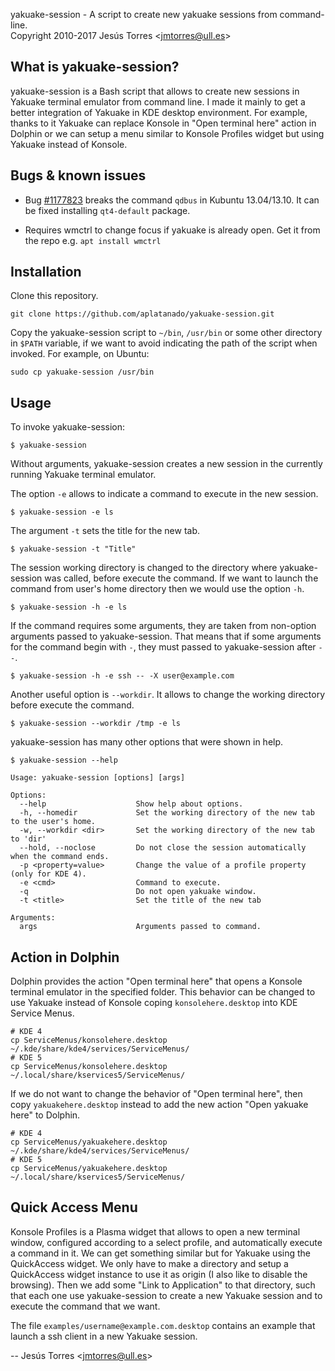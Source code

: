 yakuake-session - A script to create new yakuake sessions from command-line.<br />
Copyright 2010-2017 Jesús Torres \<jmtorres@ull.es\>

## What is yakuake-session?

yakuake-session is a Bash script that allows to create new sessions in Yakuake
terminal emulator from command line. I made it mainly to get a better
integration of Yakuake in KDE desktop environment. For example, thanks to it
Yakuake can replace Konsole in "Open terminal here" action in Dolphin or we
can setup a menu similar to Konsole Profiles widget but using Yakuake instead
of Konsole.

## Bugs & known issues

 * Bug [#1177823](http://bugs.launchpad.net/ubuntu/+source/qt4-x11/+bug/1177823)
breaks the command `qdbus` in Kubuntu 13.04/13.10. It can be fixed installing
`qt4-default` package.

 * Requires wmctrl to change focus if yakuake is already open. Get it from the
repo e.g. `apt install wmctrl`

## Installation

Clone this repository.

```
git clone https://github.com/aplatanado/yakuake-session.git
```

Copy the yakuake-session script to `~/bin`, `/usr/bin` or some other directory
in `$PATH` variable, if we want to avoid indicating the path of the script when
invoked. For example, on Ubuntu:

```
sudo cp yakuake-session /usr/bin
```

## Usage

To invoke yakuake-session:

```
$ yakuake-session
```

Without arguments, yakuake-session creates a new session in the currently
running Yakuake terminal emulator.

The option `-e` allows to indicate a command to execute in the new session.

```
$ yakuake-session -e ls
```

The argument `-t` sets the title for the new tab.

```
$ yakuake-session -t "Title"
```

The session working directory is changed to the directory where yakuake-session
was called, before execute the command. If we want to launch the command from
user's home directory then we would use the option `-h`.

```
$ yakuake-session -h -e ls
```

If the command requires some arguments, they are taken from non-option
arguments passed to yakuake-session. That means that if some arguments for the
command begin with `-`, they must passed to yakuake-session after `--`.

```
$ yakuake-session -h -e ssh -- -X user@example.com
```

Another useful option is `--workdir`. It allows to change the working directory
before execute the command.

```
$ yakuake-session --workdir /tmp -e ls
```

yakuake-session has many other options that were shown in help.

```
$ yakuake-session --help

Usage: yakuake-session [options] [args]

Options:
  --help                    Show help about options.
  -h, --homedir             Set the working directory of the new tab to the user's home.
  -w, --workdir <dir>       Set the working directory of the new tab to 'dir'
  --hold, --noclose         Do not close the session automatically when the command ends.
  -p <property=value>       Change the value of a profile property (only for KDE 4).
  -e <cmd>                  Command to execute.
  -q                        Do not open yakuake window.
  -t <title>                Set the title of the new tab

Arguments:
  args                      Arguments passed to command.
```

## Action in Dolphin

Dolphin provides the action "Open terminal here" that opens a Konsole terminal
emulator in the specified folder. This behavior can be changed to use Yakuake
instead of Konsole coping `konsolehere.desktop` into KDE Service Menus.

```
# KDE 4
cp ServiceMenus/konsolehere.desktop ~/.kde/share/kde4/services/ServiceMenus/
# KDE 5
cp ServiceMenus/konsolehere.desktop ~/.local/share/kservices5/ServiceMenus/
```

If we do not want to change the behavior of "Open terminal here", then copy
`yakuakehere.desktop` instead to add the new action "Open yakuake here" to
Dolphin.

```
# KDE 4
cp ServiceMenus/yakuakehere.desktop ~/.kde/share/kde4/services/ServiceMenus/
# KDE 5
cp ServiceMenus/yakuakehere.desktop ~/.local/share/kservices5/ServiceMenus/
```

## Quick Access Menu

Konsole Profiles is a Plasma widget that allows to open a new terminal window,
configured according to a select profile, and automatically execute a command
in it. We can get something similar but for Yakuake using the QuickAccess
widget. We only have to make a directory and setup a QuickAccess widget
instance to use it as origin (I also like to disable the browsing). Then we
add some "Link to Application" to that directory, such that each one use
yakuake-session to create a new Yakuake session and to execute the command
that we want.

The file `examples/username@example.com.desktop` contains an example that launch
a ssh client in a new Yakuake session.


-- Jesús Torres \<jmtorres@ull.es\>
